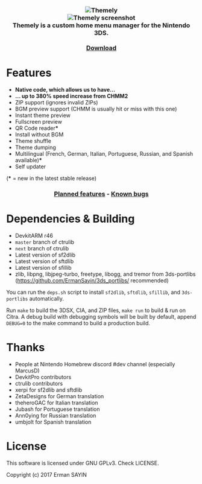 <h3 align="center"><img src="https://github.com/ErmanSayin/Aib0t/raw/master/meta/banner_3ds.png" alt="Themely"/><br/>
<img src="https://3dsthem.es/app/screenshot.png" alt="Themely screenshot"/><br/>
<b>Themely</b> is a custom home menu manager for the Nintendo 3DS.<br/><br/>
<a href="https://github.com/Aib0t/Themely/releases/latest">Download</a><br/>

# Features
- **Native code, which allows us to have...**
- **... up to 380% speed increase from CHMM2**
- ZIP support (ignores invalid ZIPs)
- BGM preview support (CHMM is usually hit or miss with this one)
- Instant theme preview
- Fullscreen preview
- QR Code reader<b>&#x002A;</b>
- Install without BGM
- Theme shuffle
- Theme dumping
- Multilingual (French, German, Italian, Portuguese, Russian, and Spanish available)<b>&#x002A;</b>
- Self updater

(<b>&#x002A;</b> = new in the latest stable release)

<h3 align="center">
<a href="https://github.com/Aib0t/Themely/issues?q=is%3Aissue+is%3Aopen+label%3Aenhancement">Planned features</a> - <a href="https://github.com/Aib0t/Themely/issues?q=is%3Aissue+is%3Aopen+label%3Abug">Known bugs</a>
</h3>

# Dependencies & Building
- DevkitARM r46
- `master` branch of ctrulib
- `next` branch of ctrulib
- Latest version of sf2dlib
- Latest version of sftdlib
- Latest version of sfillib
- zlib, libpng, libjpeg-turbo, freetype, libogg, and tremor from 3ds-portlibs (https://github.com/ErmanSayin/3ds_portlibs/ recommended)

You can run the `deps.sh` script to install `sf2dlib`, `sftdlib`, `sfillib`, and `3ds-portlibs` automatically.

Run `make` to build the 3DSX, CIA, and ZIP files,  `make run` to build & run on Citra. A debug build with debugging symbols will be built by default, append `DEBUG=0` to the make command to build a production build.

# Thanks
- People at Nintendo Homebrew discord #dev channel (especially MarcusD)
- DevkitPro contributors
- ctrulib contributors
- xerpi for sf2dlib and sftdlib
- ZetaDesigns for German translation
- theheroGAC for Italian translation
- Jubash for Portuguese translation
- Ann0ying for Russian translation
- umbjolt for Spanish translation

# License
This software is licensed under GNU GPLv3. Check LICENSE.

Copyright (c) 2017 Erman SAYIN
